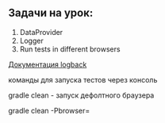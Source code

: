 ## Задачи на урок:

1. DataProvider
2. Logger
3. Run tests in different browsers

[Документация logback](https://logback.qos.ch/manual/index.html)

команды для запуска тестов через консоль

gradle clean <name of task> - запуск дефолтного браузера

gradle clean -Pbrowser=<name of browser> <name of task>
